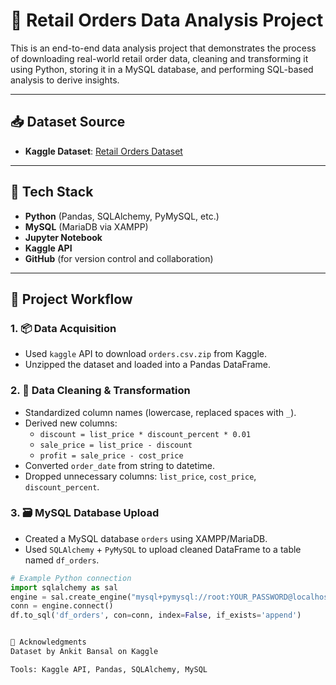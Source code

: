 # 🛒 Retail Orders Data Analysis Project

This is an end-to-end data analysis project that demonstrates the process of downloading real-world retail order data, cleaning and transforming it using Python, storing it in a MySQL database, and performing SQL-based analysis to derive insights.

---

## 📥 Dataset Source

- **Kaggle Dataset**: [Retail Orders Dataset](https://www.kaggle.com/datasets/ankitbansal06/retail-orders)

---

## 🔧 Tech Stack

- **Python** (Pandas, SQLAlchemy, PyMySQL, etc.)
- **MySQL** (MariaDB via XAMPP)
- **Jupyter Notebook**
- **Kaggle API**
- **GitHub** (for version control and collaboration)

---

## 📁 Project Workflow

### 1. 📦 Data Acquisition
- Used `kaggle` API to download `orders.csv.zip` from Kaggle.
- Unzipped the dataset and loaded into a Pandas DataFrame.

### 2. 🧹 Data Cleaning & Transformation
- Standardized column names (lowercase, replaced spaces with `_`).
- Derived new columns:
  - `discount = list_price * discount_percent * 0.01`
  - `sale_price = list_price - discount`
  - `profit = sale_price - cost_price`
- Converted `order_date` from string to datetime.
- Dropped unnecessary columns: `list_price`, `cost_price`, `discount_percent`.

### 3. 🗃️ MySQL Database Upload
- Created a MySQL database `orders` using XAMPP/MariaDB.
- Used `SQLAlchemy` + `PyMySQL` to upload cleaned DataFrame to a table named `df_orders`.

```python
# Example Python connection
import sqlalchemy as sal
engine = sal.create_engine("mysql+pymysql://root:YOUR_PASSWORD@localhost:3306/orders")
conn = engine.connect()
df.to_sql('df_orders', con=conn, index=False, if_exists='append')


🙌 Acknowledgments
Dataset by Ankit Bansal on Kaggle

Tools: Kaggle API, Pandas, SQLAlchemy, MySQL
